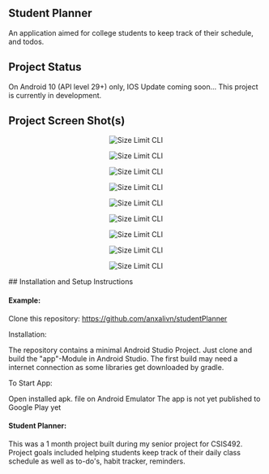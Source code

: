 ## Student Planner

An application aimed for college students to keep track of their schedule, and todos. 

## Project Status

On Android 10 (API level 29+) only, IOS Update coming soon...
This project is currently in development.

## Project Screen Shot(s)


<p align="center">
  <img src="./img/1.png" alt="Size Limit CLI" >
</p>
<p align="center">
  <img src="./img/2.png" alt="Size Limit CLI">
</p>
<p align="center">
  <img src="./img/3.png" alt="Size Limit CLI" >
</p>
<p align="center">
  <img src="./img/4.png" alt="Size Limit CLI" >
</p>
<p align="center">
  <img src="./img/5.png" alt="Size Limit CLI" >
</p>
<p align="center">
  <img src="./img/6.png" alt="Size Limit CLI" >
</p>
<p align="center">
  <img src="./img/7.png" alt="Size Limit CLI" >
</p>
<p align="center">
  <img src="./img/8.png" alt="Size Limit CLI" >
</p>
<p align="center">
  <img src="./img/9.png" alt="Size Limit CLI" >
</p>
## Installation and Setup Instructions

#### Example:  

Clone this repository: https://github.com/anxalivn/studentPlanner

Installation:

The repository contains a minimal Android Studio Project. Just clone and build the "app"-Module in Android Studio. The first build may need a internet connection as some libraries get downloaded by gradle.

To Start App:

Open installed apk. file on Android Emulator
The app is not yet published to Google Play yet
  

#### Student Planner:  

This was a 1 month project built during my senior project for CSIS492. Project goals included helping students keep track of their daily class schedule as well as to-do's, habit tracker, reminders.
